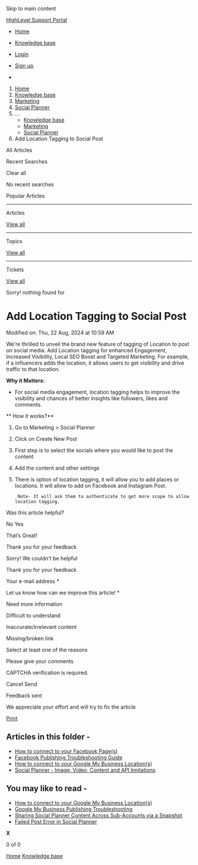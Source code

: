 Skip to main content

[ HighLevel Support Portal ](https://help.gohighlevel.com)

  * [ Home ](/support/home)
  * [ Knowledge base ](/support/solutions)

  * [Login](/support/login)
  * [Sign up](/support/signup)
  * 

  1. [Home](/support/home)
  2. [Knowledge base](/support/solutions)
  3. [Marketing](/support/solutions/48000449565)
  4. [Social Planner](/support/solutions/folders/48000684282)
  5. ... 
     * [Knowledge base](/support/solutions)
     * [Marketing](/support/solutions/48000449565)
     * [Social Planner](/support/solutions/folders/48000684282)
  6. Add Location Tagging to Social Post

All  Articles 

Recent Searches

Clear all

No recent searches

Popular Articles

* * *

Articles

[View all](/support/search/solutions)

* * *

Topics

[View all](/support/search/topics)

* * *

Tickets

[View all](/support/search/tickets)

Sorry! nothing found for   

# Add Location Tagging to Social Post

Modified on: Thu, 22 Aug, 2024 at 10:59 AM

We're thrilled to unveil the brand new feature of tagging of Location to post on social media. Add Location tagging for enhanced Engagement, Increased Visibility, Local SEO Boost and Targeted Marketing. For example, if a influencers adds the location, it allows users to get visibility and drive traffic to that location.  

**Why it Matters:**  

  * For social media engagement, location tagging helps to improve the visibility and chances of better insights like followers, likes and comments.

**  How it works?**

  1. Go to Marketing > Social Planner
  2. Click on Create New Post  

  3. First step is to select the socials where you would like to post the content  

  4. Add the content and other settings
  5. There is option of location tagging, it will allow you to add places or locations. It will allow to add on Facebook and Instagram Post.  

          Note- It will ask them to authenticate to get more scope to allow location tagging.  

Was this article helpful?

No  Yes 

That’s Great!

Thank you for your feedback

Sorry! We couldn't be helpful

Thank you for your feedback

Your e-mail address *

Let us know how can we improve this article! *

Need more information 

Difficult to understand 

Inaccurate/irrelevant content 

Missing/broken link 

Select at least one of the reasons 

Please give your comments 

CAPTCHA verification is required. 

Cancel  Send 

Feedback sent

We appreciate your effort and will try to fix the article

[Print](javascript:print\(\))

## Articles in this folder -

  * [How to connect to your Facebook Page(s)](/support/solutions/articles/48001210327-how-to-connect-to-your-facebook-page-s-)
  * [Facebook Publishing Troubleshooting Guide](/support/solutions/articles/48001210328-facebook-publishing-troubleshooting-guide)
  * [How to connect to your Google My Business Location(s)](/support/solutions/articles/48001210325-how-to-connect-to-your-google-my-business-location-s-)
  * [Social Planner - Image, Video, Content and API limitations](/support/solutions/articles/48001210585-social-planner-image-video-content-and-api-limitations)

## You may like to read -

  * [How to connect to your Google My Business Location(s)](/support/solutions/articles/48001210325-how-to-connect-to-your-google-my-business-location-s-)
  * [Google My Business Publishing Troubleshooting](/support/solutions/articles/48001210696-google-my-business-publishing-troubleshooting)
  * [Sharing Social Planner Content Across Sub-Accounts via a Snapshot](/support/solutions/articles/48001223768-sharing-social-planner-content-across-sub-accounts-via-a-snapshot)
  * [Failed Post Error in Social Planner](/support/solutions/articles/48001218255-failed-post-error-in-social-planner)

**X**

0 of 0 []()

[Home](/support/home) [Knowledge base](/support/solutions)
